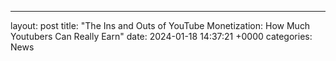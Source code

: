 ---
layout: post
title: "The Ins and Outs of YouTube Monetization: How Much Youtubers Can Really Earn"
date:   2024-01-18 14:37:21 +0000
categories: News
